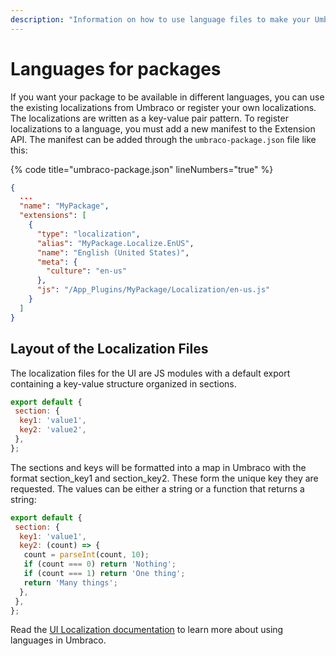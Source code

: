 ```yaml
---
description: "Information on how to use language files to make your Umbraco package UI support multiple languages"
---
```


# Languages for packages

If you want your package to be available in different languages, you can use the existing localizations from Umbraco or register your own localizations. The localizations are written as a key-value pair pattern.
To register localizations to a language, you must add a new manifest to the Extension API. The manifest can be added through the `umbraco-package.json` file like this:

{% code title="umbraco-package.json" lineNumbers="true" %}

```json
{
  ...
  "name": "MyPackage",
  "extensions": [
    {
      "type": "localization",
      "alias": "MyPackage.Localize.EnUS",
      "name": "English (United States)",
      "meta": {
        "culture": "en-us"
      },
      "js": "/App_Plugins/MyPackage/Localization/en-us.js"
    }
  ]
}
```


## Layout of the Localization Files

The localization files for the UI are JS modules with a default export containing a key-value structure organized in sections.
```Javascript
export default {
 section: {
  key1: 'value1',
  key2: 'value2',
 },
};
```
The sections and keys will be formatted into a map in Umbraco with the format section_key1 and section_key2. These form the unique key they are requested.
The values can be either a string or a function that returns a string:

```Javascript
export default {
 section: {
  key1: 'value1',
  key2: (count) => {
   count = parseInt(count, 10);
   if (count === 0) return 'Nothing';
   if (count === 1) return 'One thing';
   return 'Many things';
  },
 },
}; 
```
Read the [UI Localization documentation](../language-files/ui-localization.md) to learn more about using languages in Umbraco.